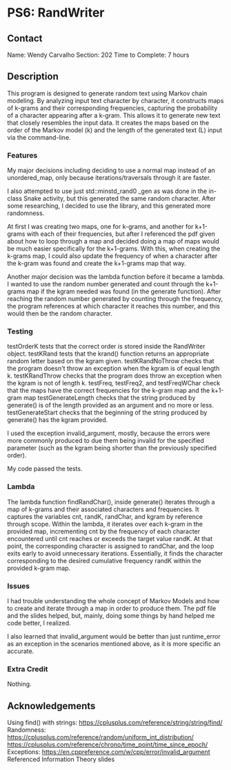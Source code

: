 # PS6: RandWriter

## Contact
Name: Wendy Carvalho
Section: 202
Time to Complete: 7 hours


## Description
This program is designed to generate random text using Markov chain modeling. By analyzing input text character by character, it constructs maps of k-grams and their corresponding frequencies, capturing the probability of a character appearing after a k-gram. This allows it to generate new text that closely resembles the input data. It creates the maps based on the order of the Markov model (k) and the length of the generated text (L) input via the command-line.

### Features
My major decisions including deciding to use a normal map instead of an unordered_map, only because iterations/traversals through it are faster.

I also attempted to use just std::minstd_rand0 _gen as was done in the in-class Snake activity, but this generated the same random character. After some researching, I decided to use the <chrono> library, and this generated more randomness. 

At first I was creating two maps, one for k-grams, and another for k+1-grams with each of their frequencies, but after I referenced the pdf given about how to loop through a map and decided doing a map of maps would be much easier specifically for the k+1-grams. With this, when creating the k-grams map, I could also update the frequency of when a character after the k-gram was found and create the k+1-grams map that way.

Another major decision was the lambda function before it became a lambda. I wanted to use the random number generated and count through the k+1-grams map if the kgram needed was found (in the generate function). After reaching the random number generated by counting through the frequency, the program references at which character it reaches this number, and this would then be the random character.

### Testing
testOrderK tests that the correct order is stored inside the RandWriter object.
testKRand tests that the krand() function returns an appropriate random letter based on the kgram given.
testKRandNoThrow checks that the program doesn't throw an exception when the kgram is of equal length k.
testKRandThrow checks that the program does throw an exception when the kgram is not of length k.
testFreq, testFreq2, and testFreqWChar check that the maps have the correct frequencies for the k-gram map and the k+1-gram map
testGenerateLength checks that the string produced by generate() is of the length provided as an argument and no more or less.
testGenerateStart checks that the beginning of the string produced by generate() has the kgram provided.

I used the exception invalid_argument, mostly, because the errors were more commonly produced to due them being invalid for the specified parameter (such as the kgram being shorter than the previously specified order).

My code passed the tests.

### Lambda
The lambda function findRandChar(), inside generate() iterates through a map of k-grams and their associated characters and frequencies. It captures the variables cnt, randK, randChar, and kgram by reference through scope. Within the lambda, it iterates over each k-gram in the provided map, incrementing cnt by the frequency of each character encountered until cnt reaches or exceeds the target value randK. At that point, the corresponding character is assigned to randChar, and the loop exits early to avoid unnecessary iterations. Essentially, it finds the character corresponding to the desired cumulative frequency randK within the provided k-gram map.

### Issues
I had trouble understanding the whole concept of Markov Models and how to create and iterate through a map in order to produce them. The pdf file and the slides helped, but, mainly, doing some things by hand helped me code better, I realized.

I also learned that invalid_argument would be better than just runtime_error as an exception in the scenarios mentioned above, as it is more specific an accurate.

### Extra Credit
Nothing.

## Acknowledgements
Using find() with strings: https://cplusplus.com/reference/string/string/find/
Randomness: https://cplusplus.com/reference/random/uniform_int_distribution/
            https://cplusplus.com/reference/chrono/time_point/time_since_epoch/
Exceptions: https://en.cppreference.com/w/cpp/error/invalid_argument
Referenced Information Theory slides 